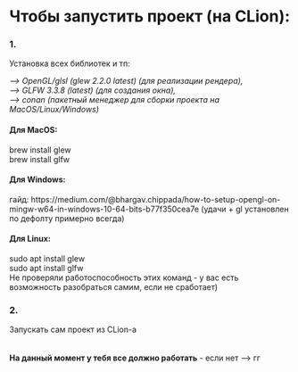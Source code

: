 <h1>Чтобы запустить проект (на CLion):</h1>
<h3>1.</h3> Установка всех библиотек и тп:
<p>
<em>
--> OpenGL/glsl (glew 2.2.0 latest) (для реализации рендера),<br>
--> GLFW 3.3.8 (latest) (для создания окна),<br>
--> conan (пакетный менеджер для сборки проекта на MacOS/Linux/Windows)<br>
</em>
</p>
<p>

<h4>Для MacOS:</h4>
<p>
brew install glew<br>
brew install glfw<br>
</p>

<h4>Для Windows:</h4>
<p>
гайд: https://medium.com/@bhargav.chippada/how-to-setup-opengl-on-mingw-w64-in-windows-10-64-bits-b77f350cea7e
(удачи + gl установлен по дефолту примерно всегда)
</p>

<h4>Для Linux:</h4>
<p>
sudo apt install glew<br>
sudo apt install glfw<br>
Не проверяли работоспособность этих команд - у вас есть возможность разобраться самим, если не сработает)
</p>

<h3>2.</h3>
Запускать сам проект из CLion-a<br><br><br>
<strong>На данный момент у тебя все должно работать</strong> - если нет --> гг

